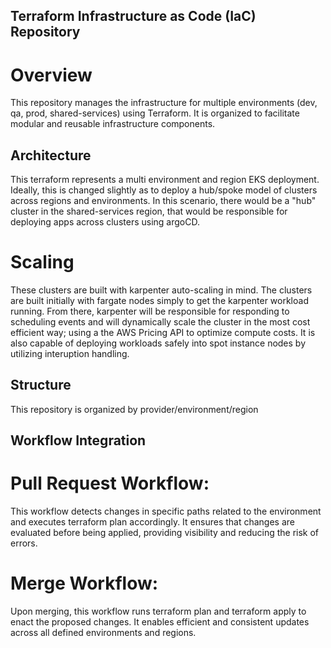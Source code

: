 ## Terraform Infrastructure as Code (IaC) Repository
# Overview
This repository manages the infrastructure for multiple environments (dev, qa, prod, shared-services) using Terraform. It is organized to facilitate modular and reusable infrastructure components.


## Architecture
This terraform represents a multi environment and region EKS deployment. Ideally, this is changed slightly as to deploy a hub/spoke model of clusters across regions and environments. In this scenario, there would be a "hub" cluster in the shared-services region, that would be responsible for deploying apps across clusters using argoCD.

# Scaling
These clusters are built with karpenter auto-scaling in mind. The clusters are built initially with fargate nodes simply to get the karpenter workload running. From there, karpenter will be responsible for responding to scheduling events and will dynamically scale the cluster in the most cost efficient way; using a the AWS Pricing API to optimize compute costs. It is also capable of deploying workloads safely into spot instance nodes by utilizing interuption handling.

## Structure
This repository is organized by provider/environment/region

## Workflow Integration
# Pull Request Workflow: 
This workflow detects changes in specific paths related to the environment and executes terraform plan accordingly. It ensures that changes are evaluated before being applied, providing visibility and reducing the risk of errors.
# Merge Workflow: 
Upon merging, this workflow runs terraform plan and terraform apply to enact the proposed changes. It enables efficient and consistent updates across all defined environments and regions.
